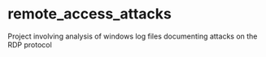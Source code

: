 # remote_access_attacks
Project involving analysis of windows log files documenting attacks on the RDP protocol

